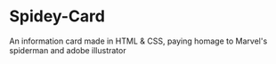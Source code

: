 # Spidey-Card
An information card made in HTML &amp; CSS, paying homage to Marvel's spiderman and adobe illustrator
